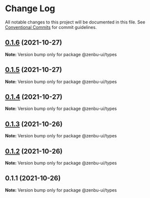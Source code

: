 # Change Log

All notable changes to this project will be documented in this file.
See [Conventional Commits](https://conventionalcommits.org) for commit guidelines.

## [0.1.6](https://github.com/KodepandaID/zenbu-ui/compare/@zenbu-ui/types@0.1.5...@zenbu-ui/types@0.1.6) (2021-10-27)

**Note:** Version bump only for package @zenbu-ui/types





## [0.1.5](https://github.com/KodepandaID/zenbu-ui/compare/@zenbu-ui/types@0.1.4...@zenbu-ui/types@0.1.5) (2021-10-27)

**Note:** Version bump only for package @zenbu-ui/types





## [0.1.4](https://github.com/KodepandaID/zenbu-ui/compare/@zenbu-ui/types@0.1.3...@zenbu-ui/types@0.1.4) (2021-10-27)

**Note:** Version bump only for package @zenbu-ui/types





## [0.1.3](https://github.com/KodepandaID/zenbu-ui/compare/@zenbu-ui/types@0.1.2...@zenbu-ui/types@0.1.3) (2021-10-26)

**Note:** Version bump only for package @zenbu-ui/types





## [0.1.2](https://github.com/KodepandaID/zenbu-ui/compare/@zenbu-ui/types@0.1.1...@zenbu-ui/types@0.1.2) (2021-10-26)

**Note:** Version bump only for package @zenbu-ui/types





## 0.1.1 (2021-10-26)

**Note:** Version bump only for package @zenbu-ui/types
